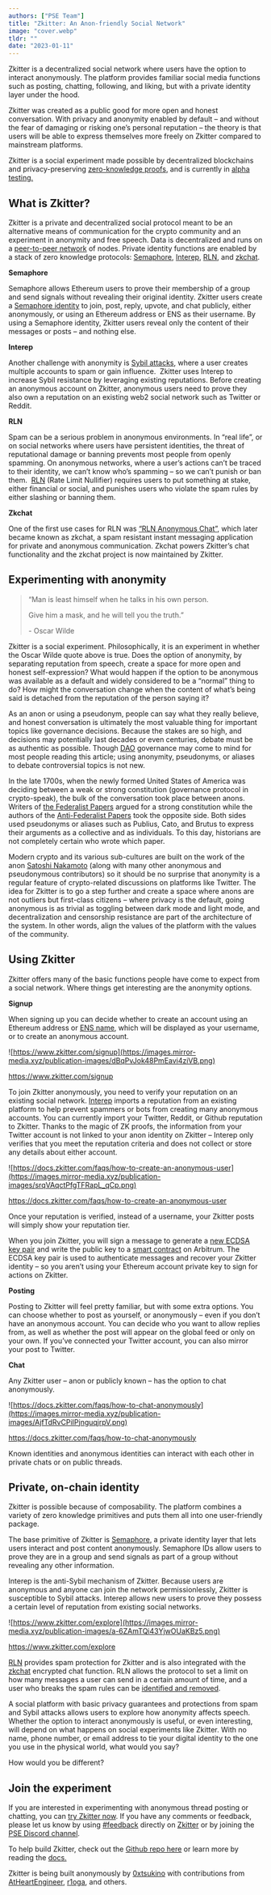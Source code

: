 ```yaml
---
authors: ["PSE Team"]
title: "Zkitter: An Anon-friendly Social Network"
image: "cover.webp"
tldr: ""
date: "2023-01-11"
---
```


Zkitter is a decentralized social network where users have the option to interact anonymously. The platform provides familiar social media functions such as posting, chatting, following, and liking, but with a private identity layer under the hood.

Zkitter was created as a public good for more open and honest conversation. With privacy and anonymity enabled by default – and without the fear of damaging or risking one’s personal reputation – the theory is that users will be able to express themselves more freely on Zkitter compared to mainstream platforms.

Zkitter is a social experiment made possible by decentralized blockchains and privacy-preserving [zero-knowledge proofs](https://ethereum.org/en/zero-knowledge-proofs/), and is currently in [alpha testing.](https://www.zkitter.com/explore/)

## What is Zkitter?

Zkitter is a private and decentralized social protocol meant to be an alternative means of communication for the crypto community and an experiment in anonymity and free speech. Data is decentralized and runs on a [peer-to-peer network](https://docs.zkitter.com/developers/overview) of nodes. Private identity functions are enabled by a stack of zero knowledge protocols: [Semaphore](https://semaphore.appliedzkp.org/), [Interep](https://interep.link/), [RLN](https://mirror.xyz/privacy-scaling-explorations.eth/aKjLmLVyunELnGObrzPlbhXWu5lZI9QU-P3OuBK8mOY), and [zkchat](https://github.com/zkitter/zkitterd/tree/main/lib/zk-chat-server).

**Semaphore**

Semaphore allows Ethereum users to prove their membership of a group and send signals without revealing their original identity. Zkitter users create a [Semaphore identity](https://semaphore.appliedzkp.org/docs/guides/identities) to join, post, reply, upvote, and chat publicly, either anonymously, or using an Ethereum address or ENS as their username. By using a Semaphore identity, Zkitter users reveal only the content of their messages or posts – and nothing else.

**Interep**

Another challenge with anonymity is [Sybil attacks](https://en.wikipedia.org/wiki/Sybil_attack), where a user creates multiple accounts to spam or gain influence.  Zkitter uses Interep to increase Sybil resistance by leveraging existing reputations. Before creating an anonymous account on Zkitter, anonymous users need to prove they also own a reputation on an existing web2 social network such as Twitter or Reddit.

**RLN**

Spam can be a serious problem in anonymous environments. In “real life”, or on social networks where users have persistent identities, the threat of reputational damage or banning prevents most people from openly spamming. On anonymous networks, where a user’s actions can’t be traced to their identity, we can’t know who’s spamming – so we can’t punish or ban them.  [RLN](https://mirror.xyz/privacy-scaling-explorations.eth/aKjLmLVyunELnGObrzPlbhXWu5lZI9QU-P3OuBK8mOY) (Rate Limit Nullifier) requires users to put something at stake, either financial or social, and punishes users who violate the spam rules by either slashing or banning them.

**Zkchat**

One of the first use cases for RLN was [“RLN Anonymous Chat”](https://github.com/zkitter/zkitterd/tree/main/lib/zk-chat-server), which later became known as zkchat, a spam resistant instant messaging application for private and anonymous communication. Zkchat powers Zkitter’s chat functionality and the zkchat project is now maintained by Zkitter.

## Experimenting with anonymity

> “Man is least himself when he talks in his own person.
>
> Give him a mask, and he will tell you the truth.”
>
> \- Oscar Wilde

Zkitter is a social experiment. Philosophically, it is an experiment in whether the Oscar Wilde quote above is true. Does the option of anonymity, by separating reputation from speech, create a space for more open and honest self-expression? What would happen if the option to be anonymous was available as a default and widely considered to be a “normal” thing to do? How might the conversation change when the content of what’s being said is detached from the reputation of the person saying it?

As an anon or using a pseudonym, people can say what they really believe, and honest conversation is ultimately the most valuable thing for important topics like governance decisions. Because the stakes are so high, and decisions may potentially last decades or even centuries, debate must be as authentic as possible. Though [DAO](https://ethereum.org/en/dao/) governance may come to mind for most people reading this article; using anonymity, pseudonyms, or aliases to debate controversial topics is not new.

In the late 1700s, when the newly formed United States of America was deciding between a weak or strong constitution (governance protocol in crypto-speak), the bulk of the conversation took place between anons. Writers of [the Federalist Papers](https://en.wikipedia.org/wiki/The_Federalist_Papers) argued for a strong constitution while the authors of the [Anti-Federalist Papers](https://en.wikipedia.org/wiki/Anti-Federalist_Papers) took the opposite side. Both sides used pseudonyms or aliases such as Publius, Cato, and Brutus to express their arguments as a collective and as individuals. To this day, historians are not completely certain who wrote which paper.

Modern crypto and its various sub-cultures are built on the work of the anon [Satoshi Nakamoto](https://nakamoto.com/satoshi-nakamoto/) (along with many other anonymous and pseudonymous contributors) so it should be no surprise that anonymity is a regular feature of crypto-related discussions on platforms like Twitter. The idea for Zkitter is to go a step further and create a space where anons are not outliers but first-class citizens – where privacy is the default, going anonymous is as trivial as toggling between dark mode and light mode, and decentralization and censorship resistance are part of the architecture of the system. In other words, align the values of the platform with the values of the community.

## Using Zkitter

Zkitter offers many of the basic functions people have come to expect from a social network. Where things get interesting are the anonymity options.

**Signup**

When signing up you can decide whether to create an account using an Ethereum address or [ENS name](https://ens.domains/), which will be displayed as your username, or to create an anonymous account.

![https://www.zkitter.com/signup](https://images.mirror-media.xyz/publication-images/dBqPvJok48PmEavi4ziVB.png)

https://www.zkitter.com/signup

To join Zkitter anonymously, you need to verify your reputation on an existing social network. [Interep](https://mirror.xyz/privacy-scaling-explorations.eth/w7zCHj0xoxIfhoJIxI-ZeYIXwvNatP1t4w0TsqSIBe4) imports a reputation from an existing platform to help prevent spammers or bots from creating many anonymous accounts. You can currently import your Twitter, Reddit, or Github reputation to Zkitter. Thanks to the magic of ZK proofs, the information from your Twitter account is not linked to your anon identity on Zkitter – Interep only verifies that you meet the reputation criteria and does not collect or store any details about either account.

![https://docs.zkitter.com/faqs/how-to-create-an-anonymous-user](https://images.mirror-media.xyz/publication-images/srqVAqctPfgTFRapL_qCp.png)

https://docs.zkitter.com/faqs/how-to-create-an-anonymous-user

Once your reputation is verified, instead of a username, your Zkitter posts will simply show your reputation tier.

When you join Zkitter, you will sign a message to generate a [new ECDSA key pair](https://docs.zkitter.com/developers/identity) and write the public key to a [smart contract](https://arbiscan.io/address/0x6b0a11f9aa5aa275f16e44e1d479a59dd00abe58) on Arbitrum. The ECDSA key pair is used to authenticate messages and recover your Zkitter identity – so you aren’t using your Ethereum account private key to sign for actions on Zkitter.

**Posting**

Posting to Zkitter will feel pretty familiar, but with some extra options. You can choose whether to post as yourself, or anonymously – even if you don’t have an anonymous account. You can decide who you want to allow replies from, as well as whether the post will appear on the global feed or only on your own. If you’ve connected your Twitter account, you can also mirror your post to Twitter.

**Chat**

Any Zkitter user – anon or publicly known – has the option to chat anonymously.

![https://docs.zkitter.com/faqs/how-to-chat-anonymously](https://images.mirror-media.xyz/publication-images/AjfTdRvCPiIPjnguqjrpV.png)

https://docs.zkitter.com/faqs/how-to-chat-anonymously

Known identities and anonymous identities can interact with each other in private chats or on public threads.

## Private, on-chain identity

Zkitter is possible because of composability. The platform combines a variety of zero knowledge primitives and puts them all into one user-friendly package.

The base primitive of Zkitter is [Semaphore](https://mirror.xyz/privacy-scaling-explorations.eth/ImQNsJsJuDf_VFDm9EUr4njAuf3unhAGiPu5MzpDIjI), a private identity layer that lets users interact and post content anonymously. Semaphore IDs allow users to prove they are in a group and send signals as part of a group without revealing any other information.

Interep is the anti-Sybil mechanism of Zkitter. Because users are anonymous and anyone can join the network permissionlessly, Zkitter is susceptible to Sybil attacks. Interep allows new users to prove they possess a certain level of reputation from existing social networks.

![https://www.zkitter.com/explore](https://images.mirror-media.xyz/publication-images/a-6ZAmTQi43YjwOUaKBz5.png)

https://www.zkitter.com/explore

[RLN](https://mirror.xyz/privacy-scaling-explorations.eth/aKjLmLVyunELnGObrzPlbhXWu5lZI9QU-P3OuBK8mOY) provides spam protection for Zkitter and is also integrated with the [zkchat](https://github.com/njofce/zk-chat) encrypted chat function. RLN allows the protocol to set a limit on how many messages a user can send in a certain amount of time, and a user who breaks the spam rules can be [identified and removed](https://rate-limiting-nullifier.github.io/rln-docs/what_is_rln.html#user-removal-slashing).

A social platform with basic privacy guarantees and protections from spam and Sybil attacks allows users to explore how anonymity affects speech. Whether the option to interact anonymously is useful, or even interesting, will depend on what happens on social experiments like Zkitter. With no name, phone number, or email address to tie your digital identity to the one you use in the physical world, what would you say?

How would you be different?

## Join the experiment

If you are interested in experimenting with anonymous thread posting or chatting, you can [try Zkitter now](https://www.zkitter.com/home). If you have any comments or feedback, please let us know by using [#feedback](https://www.zkitter.com/tag/%23feedback/) directly on [Zkitter](http://zkitter/) or by joining the [PSE Discord channel](https://discord.gg/jCpW67a6CG).

To help build Zkitter, check out the [Github repo here](https://github.com/zkitter) or learn more by reading the [docs.](https://docs.zkitter.com/developers/identity)

Zkitter is being built anonymously by [0xtsukino](https://www.zkitter.com/0xtsukino.eth/) with contributions from [AtHeartEngineer](https://github.com/AtHeartEngineer), [r1oga](https://github.com/r1oga), and others.
